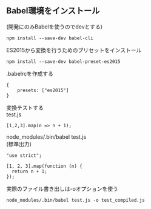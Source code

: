 ## Babel環境をインストール
(開発にのみBabelを使うのでdevとする)

```
npm install --save-dev babel-cli
```

ES2015から変換を行うためのプリセットをインストール

```
npm install --save-dev babel-preset-es2015
```

.babelrcを作成する

```
{
    presets: ["es2015"]
}
```

変換テストする  
test.js  

```
[1,2,3].map(n => n + 1);
```

node_modules/.bin/babel test.js  
(標準出力)

```
"use strict";

[1, 2, 3].map(function (n) {
  return n + 1;
});
```

実際のファイル書き出しは-oオプションを使う

```
node_modules/.bin/babel test.js -o test_compiled.js
```
